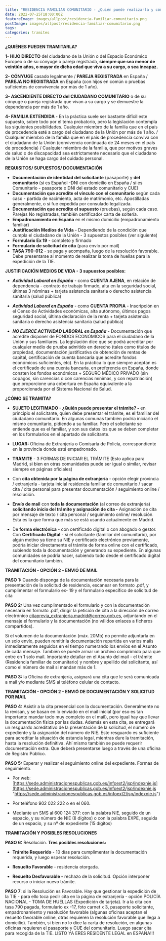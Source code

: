 ```yaml
---
title: "RESIDENCIA FAMILIAR COMUNITARIO - ¿Quién puede realizarla y cómo se tramita?"
date: 2022-07-25T18:00:00Z
featureImage: images/allpost/residencia-familiar-comunitario.png
postImage: images/allpost/residencia-familiar-comunitario.png
tags:
categories: tramites
---
```


**¿QUIÉNES PUEDEN TRAMITARLA?**

**1- HIJO DIRECTO** del ciudadano de la Unión o del Espacio Económico Europeo o de su cónyuge o pareja registrada, **siempre que sea menor de veintiún años, o mayor de dicha edad que viva a su cargo, o sea incapaz.**

**2- CÓNYUGE** casado legalmente / **PAREJA REGISTRADA** en España / **PAREJA NO REGISTRADA** en España (con hijos en común o pruebas suficientes de convivencia por más de 1 año).

**3- ASCENDIENTE DIRECTO del CIUDADANO COMUNITARIO** o de su cónyuge o pareja registrada que vivan a su cargo y se demuestre la dependencia por más de 1 año.

**4- FAMILIA EXTENDIDA -** En la práctica suele ser bastante difícil este supuesto, sobre todo por el tema probatorio, pero la legislación contempla las siguientes posibilidades. Cualquier miembro de la familia que en el país de procedencia esté a cargo del ciudadano de la Unión por más de 1 año. / Cualquier miembro de la familia que en el país de procedencia conviva con el ciudadano de la Unión (convivencia continuada de 24 meses en el país de procedencia) / Cualquier miembro de la familia, que por motivos graves de salud o de discapacidad sea estrictamente necesario que el ciudadano de la Unión se haga cargo del cuidado personal.

**REQUISITOS/ SUPUESTOS/ DOCUMENTACIÓN**

- **Documentación de identidad del solicitante** (pasaporte) y **del comunitario** (si es Español -DNI con domicilio en España / si es Comunitario - pasaporte o DNI del estado comunitario y CUE)
- **Documentación que acredite el vínculo con el comunitario** según cada caso - partida de nacimiento, acta de matrimonio, etc. Apostilladas generalmente, o si fue expedida por consulado legalizada.
- **Documentación que acredite el supuesto** (pruebas), según cada caso. Parejas No registradas, también certificado/ carta de soltería.
- **Empadronamiento en España** en el mismo domicilio (empadronamiento familiar)
- **Justificación Medios de Vida** - Dependiendo de la condición que cumpla el ciudadano de la Unión - 3 supuestos posibles (ver siguiente)
- **Formulario Ex 19** - completo y firmado
- **Formulario de solicitud de cita** (para envío por mail)
- **TASA 790-012** - se paga y acompaña, luego de la resolución favorable. Debe presentarse al momento de realizar la toma de huellas para la expedición de la TIE.

**JUSTIFICACIÓN MEDIOS DE VIDA - 3 supuestos posibles:**

- **_Actividad Laboral en España_** - como **CUENTA AJENA**, en relación de dependencia - contrato de trabajo firmado, alta en la seguridad social, últimas 3 nóminas + tarjeta asistencia sanitaria o derecho asistencia sanitaria (salud pública)

- **_Actividad Laboral en España_** - como **CUENTA PROPIA** - Inscripción en el Censo de Actividades económicas, alta autónomo, últimos pagos seguridad social, última declaración de la renta + tarjeta asistencia sanitaria o derecho asistencia sanitaria (salud pública)

- **_NO EJERCE ACTIVIDAD LABORAL en España_** - Documentación que acredite disponer de FONDOS ECONÓMICOS para el ciudadano de la Unión y sus familiares. La legislación dice que se podrá acreditar por cualquier medio de prueba admitido en derecho (tales como títulos de propiedad, documentación justificativa de obtención de rentas de capital, certificación de cuenta bancaria que acredite fondos económicos suficientes, etc). En la práctica lo que siempre aceptan es el certificado de una cuenta bancaria, en preferencia en España, donde consten los fondos económicos + SEGURO MÉDICO PRIVADO (sin copagos, sin carencias o con carencias mínimas, y con repatriación) que proporcione una cobertura en España equivalente a la proporcionada por el Sistema Nacional de Salud.

**¿CÓMO SE TRAMITA?**

- **SUJETO LEGITIMADO - ¿Quién puede presentar el trámite? -** en principio el solicitante, quien debe presentar el trámite, es el familiar del ciudadano comunitario. En algunas comunas también podría iniciarlo el mismo comunitario, pidiendo a su familiar. Pero el solicitante se entiende que es el familiar, y son sus datos los que se deben completar en los formularios en el apartado de solicitante.
- **LUGAR:** Oficina de Extranjería o Comisaría de Policía, correspondiente en la provincia donde está empadronado.
- **TRÁMITE** - 3 FORMAS DE INICIAR EL TRÁMITE (Esto aplica para Madrid, si bien en otras comunidades puede ser igual o similar, revisar siempre en páginas oficiales)

- Con **cita obtenida por la página de extranjería** - opción elegir provincia / extranjería - tarjeta inicial residencia familiar de comunitario / sacar cita / cita personal para presentar documentación / seguimiento online / resolución.

- **Envío de mail** con **toda la documentación** (al correo de extranjería) **solicitando inicio del trámite y asignación de cita -** Asignación de cita por mensaje de texto / cita personal / seguimiento online/ resolución. Esta es la que forma que más se está usando actualmente en Madrid.

- De **forma electrónica** - con certificado digital o con abogado o gestor. Con **Certificado Digital** - si el solicitante (familiar del comunitario), por algún motivo ya tiene su NIE y certificado electrónico previamente, podría iniciar directamente el trámite de forma online con el certificado, subiendo toda la documentación y generando su expediente. En algunas comunidades se podría hacer, subiendo todo desde el certificado digital del comunitario también.

**TRAMITACIÓN - OPCIÓN 2 - ENVIÓ DE MAIL**

**PASO 1:** Cuando disponga de la documentación necesaria para la presentación de la solicitud de residencia, escanear en formato .pdf, y cumplimentar el formulario ex- 19 y el formulario específico de solicitud de cita

**PASO 2:** Una vez cumplimentado el formulario y con la documentación necesaria en formato .pdf, dirigir la petición de cita a la dirección de correo electrónico citaprevia_extranjeria.madrid@correo.gob.es, adjuntando en el mensaje el formulario y la documentación (no válidos enlaces a ficheros compartidos).

Si el volumen de la documentación (máx. 20Mb) no permite adjuntarla en un solo envío, pueden remitir la documentación repartida en varios mails inmediatamente seguidos en el tiempo numerando los envíos en el Asunto de cada mensaje. También se puede armar un archivo comprimido para que entre en 1 solo mail. Importante detallar en el Asunto del mail - el trámite (Residencia familiar de comunitario) y nombre y apellido del solicitante, así como el número de mail si mandan más de 1.

**PASO 3:** la Oficina de extranjería, asignará una cita que le será comunicada a mail y/o mediante SMS al teléfono celular de contacto.

**TRAMITACIÓN - OPCIÓN 2 - ENVIÓ DE DOCUMENTACIÓN Y SOLICITUD POR MAIL**

**PASO 4:** Asistir a la cita presencial con la documentación. Generalmente no la revisan, y se basan en lo enviado en el mail inicial (por eso es tan importante mandar todo muy completo en el mail), pero igual hay que llevar la documentación física por las dudas. Además en esta cita, se entregará un resguardo acreditativo de la presentación de la solicitud, el número de expediente y la asignación del número de NIE. Este resguardo es suficiente para acreditar la situación de estancia legal, mientras dure la tramitación, hasta la resolución definitiva. Ahí mismo también se puede requerir documentación extra. Que deberá presentarse luego a través de una oficina de Registro Público.

**PASO 5:** Esperar y realizar el seguimiento online del expediente. Formas de seguimiento.

- Por web: [https://sede.administracionespublicas.gob.es/infoext2/jsp/indexnie.js](https://sede.administracionespublicas.gob.es/infoext2/jsp/indexnie.js "https://sede.administracionespublicas.gob.es/infoext2/jsp/indexnie.js")

- Por teléfono 902 022 222 o en el 060.

- Mediante un SMS al 600 124 377: con la palabra NIE, seguido de un espacio, y su número de NIE (8 dígitos) o con la palabra EXPE, seguida de un espacio, y su nº de expediente (15 dígitos)

**TRAMITACIÓN Y POSIBLES RESOLUCIONES**

**PASO 6:** Resolución. **Tres posibles resoluciones:**

- **Trámite Requerido** - 10 días para cumplimentar la documentación requerida, y luego esperar resolución.

- **Resuelto Favorable** - residencia otorgada.

- **Resuelto Desfavorable -** rechazo de la solicitud. Opción interponer recurso o iniciar nuevo trámite.

**PASO 7**: si la Resolución es Favorable. Hay que gestionar la expedición de la TIE - para ello toca pedir cita en la página de extranjería - opción POLICÍA NACIONAL - TOMA DE HUELLAS (Expedición de tarjeta). Ir a la cita con tasa 790 pagada, formulario ex -17, foto carnet x 3, pasaporte solicitante, empadronamiento y resolución favorable (algunas oficinas aceptan el resuelto favorable online, otras requieren la resolución favorable que llega a domicilio). También, si bien no lo dice la carta de resolución, en algunas oficinas requieren el pasaporte y CUE del comunitario. Luego sacar cita para recogida de la TIE. LISTO YA ERES RESIDENTE LEGAL en ESPAÑA!!!